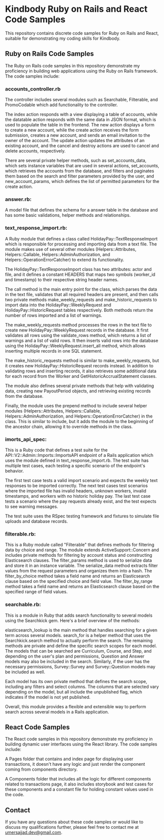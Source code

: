 # Kindbody Ruby on Rails and React Code Samples

This repository contains discrete code samples for Ruby on Rails and React, suitable for demonstrating my coding skills for Kindbody.  
  
  
  
  


## Ruby on Rails Code Samples

The Ruby on Rails code samples in this repository demonstrate my proficiency in building web applications using the Ruby on Rails framework. The code samples include:



### accounts_controller.rb

The controller includes several modules such as Searchable, Filterable, and PromoCodable which add functionality to the controller.

The index action responds with a view displaying a table of accounts, while the datatable action responds with the same data in JSON format, which is used to populate the table in the frontend. The new action displays a form to create a new account, while the create action receives the form submission, creates a new account, and sends an email invitation to the owner of the account. The update action updates the attributes of an existing account, and the cancel and destroy actions are used to cancel and delete accounts, respectively.

There are several private helper methods, such as set_accounts_data, which sets instance variables that are used in several actions, set_accounts, which retrieves the accounts from the database, and filters and paginates them based on the search and filter parameters provided by the user, and new_account_params, which defines the list of permitted parameters for the create action.


### answer.rb:

A model file that defines the schema for a answer table in the database and has some basic validations, helper methods and relationships.

### text_response_import.rb:
A Ruby module that defines a class called HolidayPay::TextResponseImport which is responsible for processing and importing data from a text file. The module makes use of several other modules (Helpers::Attributes, Helpers::Callable, Helpers::AdminAuthorization, and Helpers::OperationErrorCatcher) to extend its functionality.

The HolidayPay::TextResponseImport class has two attributes: actor and file, and it defines a constant HEADERS that maps two symbols (worker_id and timestamp) to their respective string header names.

The call method is the main entry point for the class, which parses the data in the text file, validates that all required headers are present, and then calls two private methods make_weekly_requests and make_historic_requests to import data into the HolidayPay::WeeklyRequest and HolidayPay::HistoricRequest tables respectively. Both methods return the number of rows imported and a list of warnings.

The make_weekly_requests method processes the rows in the text file to create new HolidayPay::WeeklyRequest records in the database. It first validates all rows using the validate_rows method, which returns a list of warnings and a list of valid rows. It then inserts valid rows into the database using the HolidayPay::WeeklyRequest.insert_all method, which allows inserting multiple records in one SQL statement.

The make_historic_requests method is similar to make_weekly_requests, but it creates new HolidayPay::HistoricRequest records instead. In addition to validating rows and inserting records, it also retrieves some additional data for each record from the Worker and GetHistoricAccrualStatement classes.

The module also defines several private methods that help with validating data, creating new PayoutPeriod objects, and retrieving existing records from the database.

Finally, the module uses the prepend method to include several helper modules (Helpers::Attributes, Helpers::Callable, Helpers::AdminAuthorization, and Helpers::OperationErrorCatcher) in the class. This is similar to include, but it adds the module to the beginning of the ancestor chain, allowing it to override methods in the class.

### imorts_api_spec:

This is a Ruby code that defines a test suite for the API::V2::Admin::Imports::ImportsAPI endpoint of a Rails application which uses the module defined in text_response_import.rb. The test suite has multiple test cases, each testing a specific scenario of the endpoint's behavior.

The first test case tests a valid import scenario and expects the weekly text responses to be imported correctly. The next test cases test scenarios where the imported file has invalid headers, unknown workers, invalid timestamps, and workers with no historic holiday pay. The last test case tests a scenario where the pay requests already exist, and the test expects to see warning messages.

The test suite uses the RSpec testing framework and fixtures to simulate file uploads and database records.

### filterable.rb:
This is a Ruby module called "Filterable" that defines methods for filtering data by choice and range. The module extends ActiveSupport::Concern and includes private methods for filtering by account status and constructing Elasticsearch clauses. The filter_params method is used to serialize data and store it in an instance variable. The serialize_data method extracts filter values from the request parameters and organizes them into a hash. The filter_by_choice method takes a field name and returns an Elasticsearch clause based on the specified choice and field value. The filter_by_range method takes a field name and returns an Elasticsearch clause based on the specified range of field values.


### searchable.rb:
This is a module in Ruby that adds search functionality to several models using the Searchkick gem. Here's a brief overview of the methods:

elasticsearch_lookup is the main method that handles searching for a given term across several models.
search_for is a helper method that uses the Searchkick.search method to actually perform the search.
The remaining methods are private and define the specific search scopes for each model.
The models that can be searched are Curriculum, Course, and Step, and depending on the user's plan and permissions, Question and Answer models may also be included in the search. Similarly, if the user has the necessary permissions, Survey::Survey and Survey::Question models may be included as well.

Each model has its own private method that defines the search scope, including any filters and select columns. The columns that are selected vary depending on the model, but all include the unpublished flag, which indicates if the model is not yet published.

Overall, this module provides a flexible and extensible way to perform search across several models in a Rails application.


## React Code Samples
The React code samples in this repository demonstrate my proficiency in building dynamic user interfaces using the React library. The code samples include:

A Pages folder that contains and index page for displaying user transactions, it doesn't have any logic and just render the component coming from components directory.

A Components folder that includes all the logic for different components related to transactions page, it also includes storybook and test cases for these components and a constant file for holding constant values used in the code. 


## Contact
If you have any questions about these code samples or would like to discuss my qualifications further, please feel free to contact me at umersajjad.dev@gmail.com.
